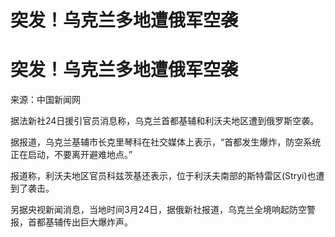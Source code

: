 # 突发！乌克兰多地遭俄军空袭

# 突发！乌克兰多地遭俄军空袭

来源：中国新闻网

据法新社24日援引官员消息称，乌克兰首都基辅和利沃夫地区遭到俄罗斯空袭。

据报道，乌克兰基辅市长克里琴科在社交媒体上表示，“首都发生爆炸，防空系统正在启动，不要离开避难地点。”

报道称，利沃夫地区官员科兹茨基还表示，位于利沃夫南部的斯特雷区(Stryi)也遭到了袭击。

另据央视新闻消息，当地时间3月24日，据俄新社报道，乌克兰全境响起防空警报，首都基辅传出巨大爆炸声。


